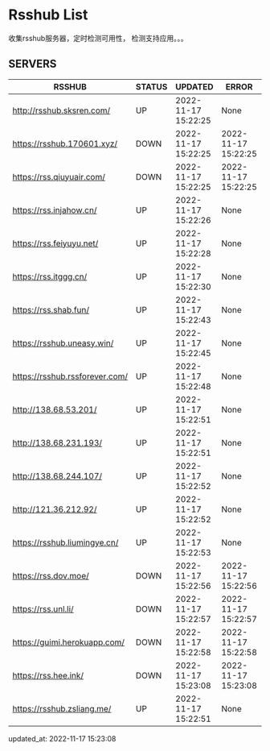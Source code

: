 # Rsshub List

收集rsshub服务器，定时检测可用性， 检测支持应用。。。


## SERVERS

|  RSSHUB   | STATUS  | UPDATED  | ERROR  | TWITTER |  
|  ----  | ----  | ----  | ----  | ---- |  
| http://rsshub.sksren.com/ | UP | 2022-11-17 15:22:25 | None |OK|  
| https://rsshub.170601.xyz/ | DOWN | 2022-11-17 15:22:25 | 2022-11-17 15:22:25 |  
| https://rss.qiuyuair.com/ | DOWN | 2022-11-17 15:22:25 | 2022-11-17 15:22:25 |  
| https://rss.injahow.cn/ | UP | 2022-11-17 15:22:26 | None ||  
| https://rss.feiyuyu.net/ | UP | 2022-11-17 15:22:28 | None |OK|  
| https://rss.itggg.cn/ | UP | 2022-11-17 15:22:30 | None ||  
| https://rss.shab.fun/ | UP | 2022-11-17 15:22:43 | None |OK|  
| https://rsshub.uneasy.win/ | UP | 2022-11-17 15:22:45 | None |OK|  
| https://rsshub.rssforever.com/ | UP | 2022-11-17 15:22:48 | None |OK|  
| http://138.68.53.201/ | UP | 2022-11-17 15:22:51 | None ||  
| http://138.68.231.193/ | UP | 2022-11-17 15:22:51 | None ||  
| http://138.68.244.107/ | UP | 2022-11-17 15:22:52 | None ||  
| http://121.36.212.92/ | UP | 2022-11-17 15:22:52 | None ||  
| https://rsshub.liumingye.cn/ | UP | 2022-11-17 15:22:53 | None |OK|  
| https://rss.dov.moe/ | DOWN | 2022-11-17 15:22:56 | 2022-11-17 15:22:56 |  
| https://rss.unl.li/ | DOWN | 2022-11-17 15:22:57 | 2022-11-17 15:22:57 |  
| https://guimi.herokuapp.com/ | DOWN | 2022-11-17 15:22:58 | 2022-11-17 15:22:58 |  
| https://rss.hee.ink/ | DOWN | 2022-11-17 15:23:08 | 2022-11-17 15:23:08 |  
| https://rsshub.zsliang.me/ | UP | 2022-11-17 15:22:51 | None |OK|  
  

updated_at: 2022-11-17 15:23:08  
